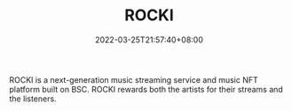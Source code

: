 ﻿---
weight: 
title: "ROCKI"
description: "ROCKI is a next-generation music streaming service and music NFT platform built on BSC. ROCKI rewards both the artists for their streams and the listeners."
date: 2022-03-25T21:57:40+08:00
lastmod: 2022-03-25T16:45:40+08:00
draft: false
authors: ["Metabd"]
featuredImage: "401.png"
link: "https://www.rocki.com/"
tags: ["ROCKI","ÔªÓîÖæÓéÀÖ"]
categories: ["navigation"]
navigation: ["ÔªÓîÖæÓéÀÖ"]
lightgallery: true
toc: true
pinned: false
recommend: false
recommend1: false
---
ROCKI is a next-generation music streaming service and music NFT platform built on BSC. ROCKI rewards both the artists for their streams and the listeners.

